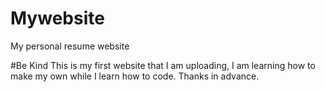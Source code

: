 # Mywebsite
My personal resume website

#Be Kind
This is my first website that I am uploading, I am learning how to make my own while I learn how to code.
Thanks in advance.
